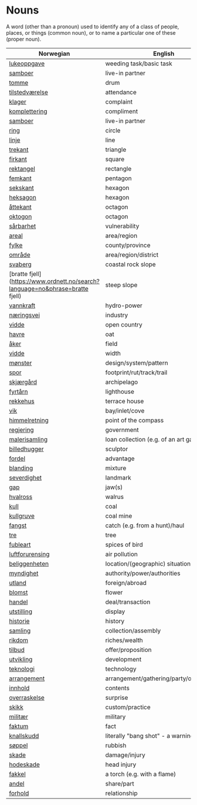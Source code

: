 # Nouns

A word (other than a pronoun) used to identify any of a class of people, places, or things (common noun), or to name a particular one of these (proper noun).

| Norwegian | English | Gender |
| --- | --- | --- |
| [lukeoppgave](https://www.ordnett.no/search?language=no&phrase=lukeoppgave) | weeding task/basic task | m |
| [samboer](https://www.ordnett.no/search?language=no&phrase=samboer) | live-in partner | m |
| [tomme](https://www.ordnett.no/search?language=no&phrase=tomme) | drum | m |
| [tilstedværelse](https://www.ordnett.no/search?language=no&phrase=tilstedværelse) | attendance | i |
| [klager](https://www.ordnett.no/search?language=no&phrase=klager) | complaint | m |
| [komplettering](https://www.ordnett.no/search?language=no&phrase=komplettering) | compliment | m |
| [samboer](https://www.ordnett.no/search?language=no&phrase=samboer) | live-in partner | m |
| [ring](https://www.ordnett.no/search?language=no&phrase=ring) | circle | m |
| [linje](https://www.ordnett.no/search?language=no&phrase=linje) | line | m |
| [trekant](https://www.ordnett.no/search?language=no&phrase=trekant) | triangle | m |
| [firkant](https://www.ordnett.no/search?language=no&phrase=firkant) | square | m |
| [rektangel](https://www.ordnett.no/search?language=no&phrase=rektangel) | rectangle | i |
| [femkant](https://www.ordnett.no/search?language=no&phrase=femkant) | pentagon | m |
| [sekskant](https://www.ordnett.no/search?language=no&phrase=sekskant) | hexagon | m |
| [heksagon](https://www.ordnett.no/search?language=no&phrase=heksagon) | hexagon | m |
| [åttekant](https://www.ordnett.no/search?language=no&phrase=åttekant) | octagon | m |
| [oktogon](https://www.ordnett.no/search?language=no&phrase=oktogon) | octagon | m |
| [sårbarhet](https://www.ordnett.no/search?language=no&phrase=sårbarhet) | vulnerability | m |
| [areal](https://www.ordnett.no/search?language=no&phrase=areal) | area/region | i |
| [fylke](https://www.ordnett.no/search?language=no&phrase=fylke) | county/province | i |
| [område](https://www.ordnett.no/search?language=no&phrase=område) | area/region/district | i |
| [svaberg](https://www.ordnett.no/search?language=no&phrase=svaberg) | coastal rock slope | i |
| [bratte fjell](https://www.ordnett.no/search?language=no&phrase=bratte fjell) | steep slope | m |
| [vannkraft](https://www.ordnett.no/search?language=no&phrase=vannkraft) | hydro-power | m |
| [næringsvei](https://www.ordnett.no/search?language=no&phrase=næringsvei) | industry | m |
| [vidde](https://www.ordnett.no/search?language=no&phrase=vidde) | open country | m |
| [havre](https://www.ordnett.no/search?language=no&phrase=havre) | oat | m |
| [åker](https://www.ordnett.no/search?language=no&phrase=åker) | field | m |
| [vidde](https://www.ordnett.no/search?language=no&phrase=vidde) | width | m/f |
| [mønster](https://www.ordnett.no/search?language=no&phrase=mønster) | design/system/pattern | i |
| [spor](https://www.ordnett.no/search?language=no&phrase=spor) | footprint/rut/track/trail | i |
| [skjærgård](https://www.ordnett.no/search?language=no&phrase=skjærgård) | archipelago | m |
| [fyrtårn](https://www.ordnett.no/search?language=no&phrase=fyrtårn) | lighthouse | i |
| [rekkehus](https://www.ordnett.no/search?language=no&phrase=rekkehus) | terrace house | i |
| [vik](https://www.ordnett.no/search?language=no&phrase=vik) | bay/inlet/cove | m |
| [himmelretning](https://www.ordnett.no/search?language=no&phrase=himmelretning) | point of the compass | m |
| [regjering](https://www.ordnett.no/search?language=no&phrase=regjering) | government | m |
| [malerisamling](https://www.ordnett.no/search?language=no&phrase=malerisamling) | loan collection (e.g. of an art gallery) | m |
| [billedhugger](https://www.ordnett.no/search?language=no&phrase=billedhugger) | sculptor | m |
| [fordel](https://www.ordnett.no/search?language=no&phrase=fordel) | advantage | m |
| [blanding](https://www.ordnett.no/search?language=no&phrase=blanding) | mixture | m |
| [severdighet](https://www.ordnett.no/search?language=no&phrase=severdighet) | landmark | m |
| [gap](https://www.ordnett.no/search?language=no&phrase=gap) | jaw(s) | m |
| [hvalross](https://www.ordnett.no/search?language=no&phrase=hvalross) | walrus | m |
| [kull](https://www.ordnett.no/search?language=no&phrase=kull) | coal | i |
| [kullgruve](https://www.ordnett.no/search?language=no&phrase=kullgruve) | coal mine | m |
| [fangst](https://www.ordnett.no/search?language=no&phrase=fangst) | catch (e.g. from a hunt)/haul | m |
| [tre](https://www.ordnett.no/search?language=no&phrase=tre) | tree | i |
| [fubleart](https://www.ordnett.no/search?language=no&phrase=fubleart) | spices of bird | m/f |
| [luftforurensing](https://www.ordnett.no/search?language=no&phrase=luftforurensing) | air pollution | m |
| [beliggenheten](https://www.ordnett.no/search?language=no&phrase=beliggenheten) | location/(geographic) situation | m/f |
| [myndighet](https://www.ordnett.no/search?language=no&phrase=myndighet) | authority/power/authorities | m |
| [utland](https://www.ordnett.no/search?language=no&phrase=utland) | foreign/abroad | m |
| [blomst](https://www.ordnett.no/search?language=no&phrase=blomst) | flower | m |
| [handel](https://www.ordnett.no/search?language=no&phrase=handel) | deal/transaction | m |
| [utstilling](https://www.ordnett.no/search?language=no&phrase=utstilling) | display | m |
| [historie](https://www.ordnett.no/search?language=no&phrase=historie) | history | m/f |
| [samling](https://www.ordnett.no/search?language=no&phrase=samling) | collection/assembly | m |
| [rikdom](https://www.ordnett.no/search?language=no&phrase=rikdom) | riches/wealth | m |
| [tilbud](https://www.ordnett.no/search?language=no&phrase=tilbud) | offer/proposition | i |
| [utvikling](https://www.ordnett.no/search?language=no&phrase=utvikling) | development | m |
| [teknologi](https://www.ordnett.no/search?language=no&phrase=teknologi) | technology | m |
| [arrangement](https://www.ordnett.no/search?language=no&phrase=arrangement) | arrangement/gathering/party/organisation | i |
| [innhold](https://www.ordnett.no/search?language=no&phrase=innhold) | contents | i |
| [overraskelse](https://www.ordnett.no/search?language=no&phrase=overraskelse) | surprise | m |
| [skikk](https://www.ordnett.no/search?language=no&phrase=skikk) | custom/practice | m |
| [militær](https://www.ordnett.no/search?language=no&phrase=militær) | military | m |
| [faktum](https://www.ordnett.no/search?language=no&phrase=faktum) | fact | i |
| [knallskudd](https://www.ordnett.no/search?language=no&phrase=knallskudd) | literally "bang shot" - a warning shot gun | i |
| [søppel](https://www.ordnett.no/search?language=no&phrase=søppel) | rubbish | i |
| [skade](https://www.ordnett.no/search?language=no&phrase=skade) | damage/injury | m |
| [hodeskade](https://www.ordnett.no/search?language=no&phrase=hodeskade) | head injury | m |
| [fakkel](https://www.ordnett.no/search?language=no&phrase=fakkel) | a torch (e.g. with a flame) | m |
| [andel](https://www.ordnett.no/search?language=no&phrase=andel) | share/part | m |
| [forhold](https://www.ordnett.no/search?language=no&phrase=forhold) | relationship | i |

